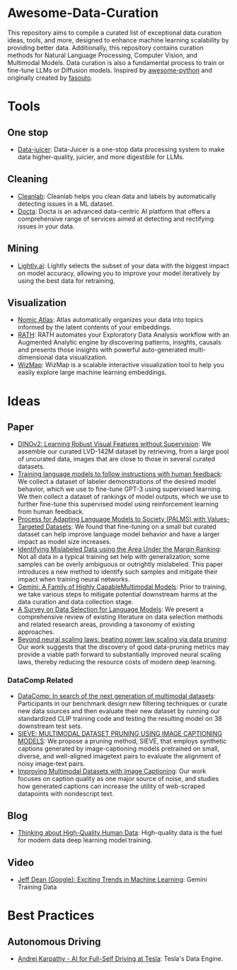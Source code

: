 # Awesome-Data-Curation
This repository aims to compile a curated list of exceptional data curation ideas, tools, and more, designed to enhance machine learning scalability by providing better data. Additionally, this repository contains curation methods for Natural Language Processing, Computer Vision, and Multimodal Models. Data curation is also a fundamental process to train or fine-tune LLMs or Diffusion models. Inspired by [awesome-python](https://github.com/vinta/awesome-python) and originally created by [fasouto](https://github.com/fasouto).


# Tools
## One stop
- [Data-juicer](https://github.com/alibaba/data-juicer): Data-Juicer is a one-stop data processing system to make data higher-quality, juicier, and more digestible for LLMs.

## Cleaning
- [Cleanlab](https://github.com/cleanlab/cleanlab): Cleanlab helps you clean data and labels by automatically detecting issues in a ML dataset. 
- [Docta](https://github.com/Docta-ai/docta): Docta is an advanced data-centric AI platform that offers a comprehensive range of services aimed at detecting and rectifying issues in your data.

## Mining
- [Lightly.ai](https://www.lightly.ai/): Lightly selects the subset of your data with the biggest impact on model accuracy, allowing you to improve your model iteratively by using the best data for retraining.

## Visualization
- [Nomic Atlas](https://github.com/nomic-ai/nomic): Atlas automatically organizes your data into topics informed by the latent contents of your embeddings. 
- [RATH](https://github.com/Kanaries/Rath): RATH automates your Exploratory Data Analysis workflow with an Augmented Analytic engine by discovering patterns, insights, causals and presents those insights with powerful auto-generated multi-dimensional data visualization.
- [WizMap](https://github.com/poloclub/wizmap): WizMap is a scalable interactive visualization tool to help you easily explore large machine learning embeddings. 

# Ideas
## Paper
- [DINOv2: Learning Robust Visual Features without Supervision](https://arxiv.org/abs/2304.07193): We assemble our curated LVD-142M dataset by retrieving, from a large pool of uncurated data, images that
are close to those in several curated datasets. 
- [Training language models to follow instructions with human feedback](https://arxiv.org/abs/2203.02155): We collect a dataset of labeler demonstrations of the desired model behavior, which we use to fine-tune GPT-3 using supervised learning. We then collect a dataset of rankings of model outputs, which we use to further fine-tune this supervised model using reinforcement learning from human feedback.
- [Process for Adapting Language Models to Society (PALMS) with Values-Targeted Datasets](https://cdn.openai.com/palms.pdf): We found that fine-tuning on a small but curated dataset can help improve language model behavior and have a larger impact as model size increases. 
- [Identifying Mislabeled Data using the Area Under the Margin Ranking](https://arxiv.org/abs/2001.10528): Not all data in a typical training set help with generalization; some samples can be overly ambiguous or outrightly mislabeled. This paper introduces a new method to identify such samples and mitigate their impact when training neural networks. 
- [Gemini: A Family of Highly CapableMultimodal Models](https://arxiv.org/abs/2312.11805): Prior to training, we take various steps to mitigate potential downstream harms at the data curation and data collection stage.
- [A Survey on Data Selection for Language Models](https://arxiv.org/abs/2402.16827): We present a comprehensive review of existing literature on data selection methods and related research areas, providing a taxonomy of existing approaches. 
- [Beyond neural scaling laws: beating power law scaling via data pruning](https://proceedings.neurips.cc/paper_files/paper/2022/file/7b75da9b61eda40fa35453ee5d077df6-Paper-Conference.pdf):  Our work suggests that the discovery of good data-pruning metrics may provide a viable path forward to substantially improved neural scaling laws, thereby reducing the resource costs of modern deep learning.
### DataComp Related
- [DataComp: In search of the next generation of multimodal datasets](https://arxiv.org/abs/2304.14108): Participants in our benchmark design new filtering techniques or curate new data sources and then evaluate their new dataset by running our standardized CLIP training code and testing the resulting model on 38 downstream test sets. 
- [SIEVE: MULTIMODAL DATASET PRUNING USING IMAGE CAPTIONING MODELS](https://arxiv.org/abs/2310.02110): We propose a pruning method, SIEVE, that employs synthetic captions generated by image-captioning models pretrained on small, diverse, and well-aligned imagetext pairs to evaluate the alignment of noisy image-text pairs.
- [Improving Multimodal Datasets with Image Captioning](https://arxiv.org/abs/2307.10350): Our work focuses on caption quality as one major source of noise, and studies how generated captions can increase the utility of web-scraped datapoints with nondescript text. 

## Blog
- [Thinking about High-Quality Human Data](https://lilianweng.github.io/posts/2024-02-05-human-data-quality/): High-quality data is the fuel for modern data deep learning model training.

## Video
- [Jeff Dean (Google): Exciting Trends in Machine Learning](https://youtu.be/oSCRZkSQ1CE?si=si2pH8hPxUm872rh&t=1874): Gemini Training Data

# Best Practices

## Autonomous Driving
- [Andrej Karpathy - AI for Full-Self Driving at Tesla](https://youtu.be/hx7BXih7zx8?si=13W7_rVHJhgYcLY3&t=660): Tesla's Data Engine.